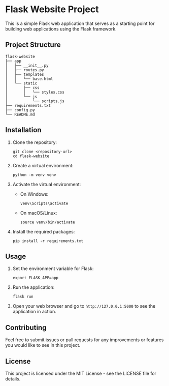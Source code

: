# Flask Website Project

This is a simple Flask web application that serves as a starting point for building web applications using the Flask framework.

## Project Structure

```
flask-website
├── app
│   ├── __init__.py
│   ├── routes.py
│   ├── templates
│   │   └── base.html
│   └── static
│       ├── css
│       │   └── styles.css
│       └── js
│           └── scripts.js
├── requirements.txt
├── config.py
└── README.md
```

## Installation

1. Clone the repository:
   ```
   git clone <repository-url>
   cd flask-website
   ```

2. Create a virtual environment:
   ```
   python -m venv venv
   ```

3. Activate the virtual environment:
   - On Windows:
     ```
     venv\Scripts\activate
     ```
   - On macOS/Linux:
     ```
     source venv/bin/activate
     ```

4. Install the required packages:
   ```
   pip install -r requirements.txt
   ```

## Usage

1. Set the environment variable for Flask:
   ```
   export FLASK_APP=app
   ```

2. Run the application:
   ```
   flask run
   ```

3. Open your web browser and go to `http://127.0.0.1:5000` to see the application in action.

## Contributing

Feel free to submit issues or pull requests for any improvements or features you would like to see in this project.

## License

This project is licensed under the MIT License - see the LICENSE file for details.